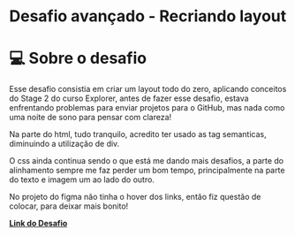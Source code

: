 # Desafio avançado - Recriando layout

# 💻 Sobre o desafio

Esse desafio consistia em criar um layout todo do zero, aplicando conceitos do Stage 2 do curso Explorer, antes de fazer esse desafio, estava enfrentando problemas para enviar projetos para o GitHub, mas nada como uma noite de sono para pensar com clareza!

Na parte do html, tudo tranquilo, acredito ter usado as tag semanticas, diminuindo a utilização de div.

O css ainda continua sendo o que está me dando mais desafios, a parte do alinhamento sempre me faz perder um bom tempo, principalmente na parte do texto e imagem um ao lado do outro.

No projeto do figma não tinha o hover dos links, então fiz questão de colocar, para deixar mais bonito!

[**Link do Desafio**](https://efficient-sloth-d85.notion.site/Desafio-avan-ado-Recriando-layout-17338681d78c439aa64ac9474d7c6d92) 